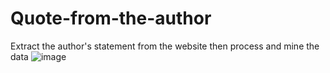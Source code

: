 # Quote-from-the-author
Extract the author's statement from the website then process and mine the data
![image](https://user-images.githubusercontent.com/90884183/229192907-ea088145-02d7-46ce-8fc1-d30311cc1976.png)
